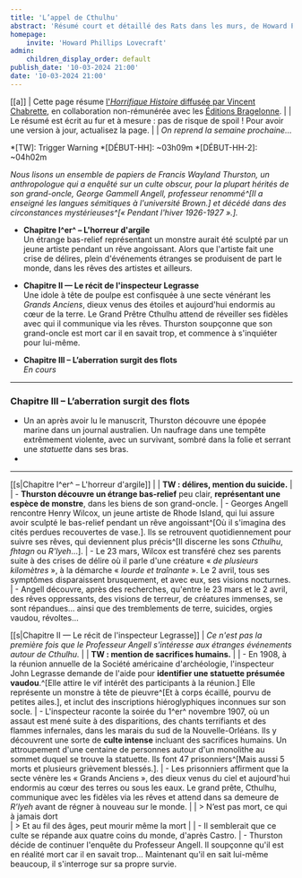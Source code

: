 ```yaml
---
title: 'L’appel de Cthulhu'
abstract: 'Résumé court et détaillé des Rats dans les murs, de Howard Phillips Lovecraft, en collaboration non-commerciale avec Bragelonne !'
homepage:
    invite: 'Howard Phillips Lovecraft'
admin:
    children_display_order: default
publish_date: '10-03-2024 21:00'
date: '10-03-2024 21:00'
---
```


[[a]]
| Cette page résume [l'_Horrifique Histoire_ diffusée par Vincent Chabrette](https://www.twitch.tv/vchabrette), en collaboration non-rémunérée avec les [Éditions Bragelonne](https://www.bragelonne.fr).
|
| Le résumé est écrit au fur et à mesure : pas de risque de spoil ! Pour avoir une version à jour, actualisez la page.
|
| _On reprend la semaine prochaine…_

*[TW]: Trigger Warning
*[DÉBUT-HH]: ~03h09m
*[DÉBUT-HH-2]: ~04h02m


_Nous lisons un ensemble de papiers de Francis Wayland Thurston, un anthropologue qui a enquêté sur un culte obscur, pour la plupart hérités de son grand-oncle, George Gammell Angell, professeur renommé^[Il a enseigné les langues sémitiques à l'université Brown.] et décédé dans des circonstances mystérieuses^[« Pendant l'hiver 1926-1927 ».]._

- **Chapitre I^er^ – L'horreur d'argile**  
  Un étrange bas-relief représentant un monstre aurait été sculpté par un jeune artiste pendant un rêve angoissant. Alors que l'artiste fait une crise de délires, plein d'événements étranges se produisent de part le monde, dans les rêves des artistes et ailleurs.

- **Chapitre II — Le récit de l'inspecteur Legrasse**  
  Une idole à tête de poulpe est confisquée à une secte vénérant les _Grands Anciens_, dieux venus des étoiles et aujourd'hui endormis au cœur de la terre. Le Grand Prêtre Cthulhu attend de réveiller ses fidèles avec qui il communique via les rêves. Thurston soupçonne que son grand-oncle est mort car il en savait trop, et commence à s'inquiéter pour lui-même.
  
- **Chapitre III – L’aberration surgit des flots**  
  _En cours_

---

### Chapitre III – L’aberration surgit des flots

- Un an après avoir lu le manuscrit, Thurston découvre une épopée marine dans un journal australien. Un naufrage dans une tempête extrêmement violente, avec un survivant, sombré dans la folie et serrant une _statuette_ dans ses bras.
- 

---


[[s|Chapitre I^er^ – L'horreur d'argile]]
| 
| **TW : délires, mention du suicide.**
| 
| - **Thurston découvre un étrange bas-relief** peu clair, **représentant une espèce de monstre**, dans les biens de son grand-oncle.
| - Georges Angell rencontre Henry Wilcox, un jeune artiste de Rhode Island, qui lui assure avoir sculpté le bas-relief pendant un rêve angoissant^[Où il s'imagina des cités perdues recouvertes de vase.]. Ils se retrouvent quotidiennement pour suivre ses rêves, qui deviennent plus précis^[Il discerne les sons _Cthulhu_, _fhtagn_ ou _R'lyeh_…].
| - Le 23 mars, Wilcox est transféré chez ses parents suite à des crises de délire où il parle d'une créature « _de plusieurs kilomètres_ », à la démarche « _lourde et traînante_ ». Le 2 avril, tous ses symptômes disparaissent brusquement, et avec eux, ses visions nocturnes.
| - Angell découvre, après des recherches, qu'entre le 23 mars et le 2 avril, des rêves oppressants, des visions de terreur, de créatures immenses, se sont répandues… ainsi que des tremblements de terre, suicides, orgies vaudou, révoltes…


[[s|Chapitre II — Le récit de l'inspecteur Legrasse]]
| _Ce n'est pas la première fois que le Professeur Angell s'intéresse aux étranges événements autour de Cthulhu._
| 
| **TW : mention de sacrifices humains.**
| 
| - En 1908, à la réunion annuelle de la Société américaine d'archéologie, l'inspecteur John Legrasse demande de l'aide pour **identifier une statuette présumée vaudou**.^[Elle attire le vif intérêt des participants à la réunion.] Elle représente un monstre à tête de pieuvre^[Et à corps écaillé, pourvu de petites ailes.], et inclut des inscriptions hiéroglyphiques inconnues sur son socle.
| - L'inspecteur raconte la soirée du 1^er^ novembre 1907, où un assaut est mené suite à des disparitions, des chants terrifiants et des flammes infernales, dans les marais du sud de la Nouvelle-Orléans. Ils y découvrent une sorte de **culte intense** incluant des sacrifices humains. Un attroupement d'une centaine de personnes autour d'un monolithe au sommet duquel se trouve la statuette. Ils font 47 prisonniers^[Mais aussi 5 morts et plusieurs grièvement blessés.].
| - Les prisonniers affirment que la secte vénère les « Grands Anciens », des dieux venus du ciel et aujourd'hui endormis au cœur des terres ou sous les eaux. Le grand prête, Cthulhu, communique avec les fidèles via les rêves et attend dans sa demeure de _R’lyeh_ avant de régner à nouveau sur le monde.
| 
| > N’est pas mort, ce qui à jamais dort  
| > Et au fil des âges, peut mourir même la mort
| 
| - Il semblerait que ce culte se répande aux quatre coins du monde, d'après Castro.
| - Thurston décide de continuer l'enquête du Professeur Angell. Il soupçonne qu'il est en réalité mort car il en savait trop… Maintenant qu'il en sait lui-même beaucoup, il s'interroge sur sa propre survie.
